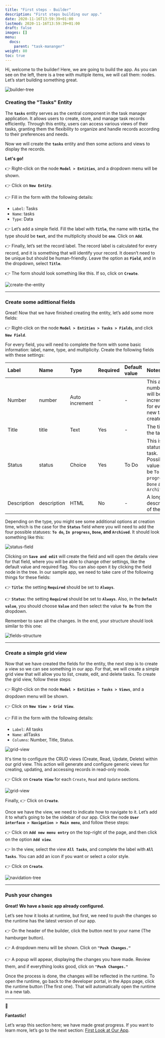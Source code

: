 ```yaml
---
title: "First steps - Builder"
description: "First steps building our app."
date: 2020-11-16T13:59:39+01:00
lastmod: 2020-11-16T13:59:39+01:00
draft: false
images: []
menu:
  docs:
    parent: "task-mananger"
weight: 80
toc: true
---
```


Hi, welcome to the builder! Here, we are going to build the app. As you can see on the left, there is a tree with multiple items, we will call them: nodes. Let’s start building something great.

![builder-tree](/images/vendor/task-mananger/first-steps/task_manager_builder_node.png)

### Creating the "Tasks" Entity

The **`tasks`** entity serves as the central component in the task manager application. It allows users to create, store, and manage task records efficiently. Through this entity, users can access various views of their tasks, granting them the flexibility to organize and handle records according to their preferences and needs.

Now we will create the **`tasks`** entity and then some actions and views to display the records.

**Let's go!**

👉 Right-click on the node **`Model > Entities`**, and a dropdown menu will be shown.

👉 Click on **`New Entity`**.

👉 Fill in the form with the following details:
   - ``Label``: Tasks
   - ``Name``: tasks
   - ``Type``: Data

👉 Let’s add a simple field. Fill the label with **`Title`**, the name with **`title`**, the type should be **`text`**, and the multiplicity should be **`one`**. Click on **`Add`**.

👉 Finally, let’s set the record label. The record label is calculated for every record, and it is something that will identify your record. It doesn’t need to be unique but should be human-friendly. Leave the option as **`Field`**, and in the dropdown, select **`Title`**.

👉 The form should look something like this. If so, click on **`Create`**.

![create-the-entity](/images/vendor/task-mananger/first-steps/task_manager_creating_entity.png)

---

### Create some adittional fields

Great! Now that we have finished creating the entity, let’s add some more fields: 

👉 Right-click on the node **`Model > Entities > Tasks > Fields`**, and click **`New Field`**. 

For every field, you will need to complete the form with some basic information: label, name, type, and multiplicity. Create the following fields with these settings:

<table class="table">
    <thead>
    <tr class="header">
        <th align="left">Label</th>
        <th align="left">Name</th>
        <th align="left">Type</th>
        <th align="left">Required</th>
        <th align="left">Default value</th>
        <th align="left">Notes</th>
    </tr>
    </thead>
    <tbody>
    <tr>
        <td align="left">Number</td>
        <td align="left">number</td>
        <td align="left">Auto increment</td>
        <td align="left">-</td>
        <td align="left">-</td>
        <td align="left">This a number that will be incremented for every new task created.</td>
    </tr>
    <tr>
        <td align="left">Title</td>
        <td align="left">title</td>
        <td align="left">Text</td>
        <td align="left">Yes</td>
        <td align="left">-</td>
        <td align="left">The title of the task.</td>
    </tr>
    <tr>
        <td align="left">Status</td>
        <td align="left">status</td>
        <td align="left">Choice</td>
        <td align="left">Yes</td>
        <td align="left">To Do</td>
<td align="left" markdown="1">
This is the status of the task. Possible values will be <code >To do</code>, <code>In progress</code>, <code >Done</code> and <code>Archived</code>
</td>
    </tr>
    <tr>
        <td align="left">Description</td>
        <td align="left">description</td>
        <td align="left">HTML</td>
        <td align="left">No</td>
        <td align="left">-</td>
        <td align="left">A longer description of the task.</td>
    </tr>
    </tbody>
</table>

Depending on the type, you might see some additional options at creation time, which is the case for the **`Status`** field where you will need to add the four possible statuses: **`To do`, `In progress`, `Done`, and `Archived`**. It should look something like this:

![status-field](/images/vendor/task-mananger/first-steps/2.png)

Clicking on **`Save and edit`** will create the field and will open the details view for that field, where you will be able to change other settings, like the default value and required flag. You can also open it by clicking the field node in the tree. In our sample app, we need to take care of the following things for these fields:

👉 **`Title`**: the setting **`Required`** should be set to **`Always`**.

👉 **`Status`**: the setting **`Required`** should be set to **`Always`**. Also, in the **`Default value`**, you should choose **`Value`** and then select the value **`To Do`** from the dropdown.

Remember to save all the changes. In the end, your structure should look similar to this one:

![fields-structure](/images/vendor/task-mananger/first-steps/3.png)

---

### Create a simple grid view

Now that we have created the fields for the entity, the next step is to create a view so we can see something in our app. For that, we will create a simple grid view that will allow you to list, create, edit, and delete tasks. To create the grid view, follow these steps:

👉 Right-click on the node **`Model > Entities > Tasks > Views`**, and a dropdown menu will be shown.

👉 Click on **`New View > Grid View`**.

👉 Fill in the form with the following details:
   - `Label`: All tasks
   - `Name`: allTasks
   - `Columns`: Number, Title, Status.

![grid-view](/images/vendor/task-mananger/first-steps/4.png)

It's time to configure the CRUD views (Create, Read, Update, Delete) within our grid view. This action will generate and configure generic views for creating, updating, and accessing records in read-only mode.

👉 Click on **`Create View`** for each `Create`, `Read` and `Update` sections.

![grid-view](/images/vendor/task-mananger/first-steps/create_crud_views.png)

Finally, 👉 Click on **`Create`**.

Once we have the view, we need to indicate how to navigate to it. Let’s add it to what’s going to be the sidebar of our app. Click the node **`User interface > Navigation > Main menu`**, and follow these steps:

👉 Click on **`Add new menu entry`** on the top-right of the page, and then click on the option **`Add view`**.

👉 In the view, select the view **`All Tasks`**, and complete the label with **`All Tasks`**. You can add an icon if you want or select a color style.

👉 Click on **`Create`**.

![navidation-tree](/images/vendor/task-mananger/first-steps/5.png)

---

### Push your changes

**Great! We have a basic app already configured.**

Let’s see how it looks at runtime, but first, we need to push the changes so the runtime has the latest version of our app. 

👉 On the header of the builder, click the button next to your name (The hamburger button).

👉 A dropdown menu will be shown. Click on **``"Push Changes."``**

👉 A popup will appear, displaying the changes you have made. Review them, and if everything looks good, click on **`"Push Changes."`**

Once the process is done, the changes will be reflected in the runtime. To open the runtime, go back to the developer portal, in the Apps page, click the runtime button (The first one). That will automatically open the runtime in a new tab.

---

🎉

**Fantastic!** 

Let’s wrap this section here; we have made great progress. If you want to learn more, let’s go to the next section: [First Look at Our App](/getting-started/getting/first-steps/task-mananger/firstlook/).
